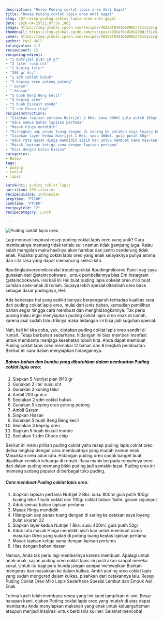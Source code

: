 ```yaml
---
description: "Resep Puding coklat lapis oreo Anti Gagal"
title: "Resep Puding coklat lapis oreo Anti Gagal"
slug: 707-resep-puding-coklat-lapis-oreo-anti-gagal
date: 2020-04-29T21:07:58.180Z
image: https://img-global.cpcdn.com/recipes/4035ef04d100200d/751x532cq70/puding-coklat-lapis-oreo-foto-resep-utama.jpg
thumbnail: https://img-global.cpcdn.com/recipes/4035ef04d100200d/751x532cq70/puding-coklat-lapis-oreo-foto-resep-utama.jpg
cover: https://img-global.cpcdn.com/recipes/4035ef04d100200d/751x532cq70/puding-coklat-lapis-oreo-foto-resep-utama.jpg
author: Paul Hall
ratingvalue: 4.2
reviewcount: 15
recipeingredient:
- "5 Nutrijel plan 10 gr"
- "2 liter susu uht"
- "2 kuning telur"
- "200 gr dcc"
- "2 sdm coklat bubuk"
- "5 keping oreo potong potong"
- " Garam"
- " Hiasan"
- "5 buah Beng Beng kecil"
- "3 keping oreo"
- "5 buah biskuit monde"
- "1 sdm Choco chip"
recipeinstructions:
- "Siapkan lapisan pertama Nutrijel 2 Bks. susu 800ml gula putih 100gr kuning telur 1 butir coklat dcc 100gr coklat bubuk 1sdm. garam sejumput"
- "Aduk semua bahan lapisan pertama"
- "Masak Hinga mendidih"
- "Hilangkan uap panas tuang dengan di saring ke cetakan saya loyang bulat ukuran 22"
- "Siapkan layer kedua Nutrijel 1 Bks. susu 400ml. gula putih 50gr"
- "Aduk rata masak Hinga mendidih sisih kan untuk membuat nama masukan Oreo yang sudah di potong tuang keatas lapisan pertama"
- "Masak lapisan ketiga sama dengan lapisan pertama"
- "Hias dengan bahan hiasan"
categories:
- Resep
tags:
- puding
- coklat
- lapis

katakunci: puding coklat lapis 
nutrition: 198 calories
recipecuisine: Indonesian
preptime: "PT20M"
cooktime: "PT46M"
recipeyield: "2"
recipecategory: Lunch

---
```



![Puding coklat lapis oreo](https://img-global.cpcdn.com/recipes/4035ef04d100200d/751x532cq70/puding-coklat-lapis-oreo-foto-resep-utama.jpg)

Lagi mencari inspirasi resep puding coklat lapis oreo yang unik? Cara membuatnya memang tidak terlalu sulit namun tidak gampang juga. Kalau salah mengolah maka hasilnya akan hambar dan justru cenderung tidak enak. Padahal puding coklat lapis oreo yang enak selayaknya punya aroma dan cita rasa yang dapat memancing selera kita.

#pudinglapisoreomilocoklat #pudingcoklat #pudingmilooreo Panci yag saya gunakan dari @steincookware , untuk pembeliannya bisa Dm Instagram @steincookware. Hai kali ini Hel buat puding lapis cokelat oreo milo buat camilan anak-anak di rumah. Supaya lebih spesial ditambah oreo base sebagai dasar pudingnya, Hel.

Ada beberapa hal yang sedikit banyak berpengaruh terhadap kualitas rasa dari puding coklat lapis oreo, mulai dari jenis bahan, kemudian pemilihan bahan segar hingga cara membuat dan menghidangkannya. Tak perlu pusing kalau ingin menyiapkan puding coklat lapis oreo enak di rumah, karena asal sudah tahu triknya maka hidangan ini bisa jadi suguhan spesial.


Nah, kali ini kita coba, yuk, ciptakan puding coklat lapis oreo sendiri di rumah. Tetap berbahan sederhana, hidangan ini bisa memberi manfaat untuk membantu menjaga kesehatan tubuh kita. Anda dapat membuat Puding coklat lapis oreo memakai 12 bahan dan 8 langkah pembuatan. Berikut ini cara dalam menyiapkan hidangannya.

<!--inarticleads1-->

##### Bahan-bahan dan bumbu yang dibutuhkan dalam pembuatan Puding coklat lapis oreo:

1. Siapkan 5 Nutrijel plan @10 gr
1. Gunakan 2 liter susu uht
1. Gunakan 2 kuning telur
1. Ambil 200 gr dcc
1. Sediakan 2 sdm coklat bubuk
1. Gunakan 5 keping oreo potong potong
1. Ambil  Garam
1. Siapkan  Hiasan
1. Gunakan 5 buah Beng Beng kecil
1. Sediakan 3 keping oreo
1. Siapkan 5 buah biskuit monde
1. Sediakan 1 sdm Choco chip


Berikut ini menu pilihan puding coklat yaitu resep puding lapis coklat oreo delisa lengkap dengan cara membuatnya yang mudah namun enak Masukkan orea aduk rata. Hidangan puding oreo cocok banget buat dijadikan cemilan keluarga di rumah. Rasa manis berpadu renyahnya oreo dari dalam puding memang bikin puding jadi semakin lezat. Puding oreo ini memang sedang populer di berbagai toko puding. 

<!--inarticleads2-->

##### Cara membuat Puding coklat lapis oreo:

1. Siapkan lapisan pertama Nutrijel 2 Bks. susu 800ml gula putih 100gr kuning telur 1 butir coklat dcc 100gr coklat bubuk 1sdm. garam sejumput
1. Aduk semua bahan lapisan pertama
1. Masak Hinga mendidih
1. Hilangkan uap panas tuang dengan di saring ke cetakan saya loyang bulat ukuran 22
1. Siapkan layer kedua Nutrijel 1 Bks. susu 400ml. gula putih 50gr
1. Aduk rata masak Hinga mendidih sisih kan untuk membuat nama masukan Oreo yang sudah di potong tuang keatas lapisan pertama
1. Masak lapisan ketiga sama dengan lapisan pertama
1. Hias dengan bahan hiasan


Namun, Anda tak perlu lagi membelinya karena membuat. Apalagi untuk anak-anak, sajian puding oreo coklat lapis ini pasti akan sangat mereka sukai. Untuk itu bagi para bunda jangan sampai melewatkan Biarkan mengeras dan masukkan ke dalam kulkas. Ambil puding oreo coklat lapis yang sudah mengerad dalam kulkas, pisahkan dari cetakannya lalu. Resep Puding Coklat Oreo Milo Lapis Sederhana Spesial Lembut dan Empuk Asli Enak. 

Terima kasih telah membaca resep yang tim kami tampilkan di sini. Besar harapan kami, olahan Puding coklat lapis oreo yang mudah di atas dapat membantu Anda menyiapkan makanan yang enak untuk keluarga/teman ataupun menjadi inspirasi untuk berbisnis kuliner. Selamat mencoba!
